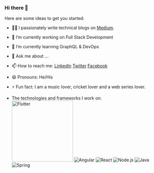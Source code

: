 ### Hi there 👋

Here are some ideas to get you started:

- 👨‍💻 I passionately write technical blogs on [Medium](https://medium.com/@sharmaritesh3312).
- 🔭 I’m currently working on Full Stack Development
- 🌱 I’m currently learning GraphQL & DevOps
- 💬 Ask me about ...
- 📫 How to reach me: [LinkedIn](https://www.linkedin.com/in/sharmaritesh33/) [Twitter](https://twitter.com/sharma_ritesh33) [Facebook](https://www.facebook.com/profile.php?id=100005763907513)
- 😄 Pronouns: He/His
- ⚡ Fun fact: I am a music lover, cricket lover and a web series lover.

- The technologies and frameworks I work on:
<img src="https://cdn.iconscout.com/icon/free/png-512/flutter-2038877-1720090.png" height="200" width="200" alt="Flutter" /> ![Angular](https://angular.io/assets/images/logos/angular/angular.png) ![React](https://upload.wikimedia.org/wikipedia/commons/thumb/a/a7/React-icon.svg/800px-React-icon.svg.png) ![Node.js](https://pluspng.com/img-png/nodejs-png-node-js-on-light-background-1843.png) ![Java](https://logos-download.com/wp-content/uploads/2016/10/Java_logo_icon.png) ![Spring](https://download.logo.wine/logo/Spring_Framework/Spring_Framework-Logo.wine.png)
